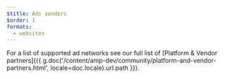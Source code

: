 ```yaml
---
$title: Ads vendors
$order: 1
formats:
  - websites
---
```

For a list of supported ad networks see our full list of [Platform & Vendor partners]({{ g.doc('/content/amp-dev/community/platform-and-vendor-partners.html', locale=doc.locale).url.path }}).

